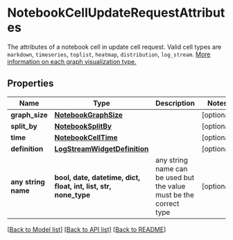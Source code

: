 # NotebookCellUpdateRequestAttributes

The attributes of a notebook cell in update cell request. Valid cell types are `markdown`, `timeseries`, `toplist`, `heatmap`, `distribution`, `log_stream`. [More information on each graph visualization type.](https://docs.datadoghq.com/dashboards/widgets/)

## Properties
Name | Type | Description | Notes
------------ | ------------- | ------------- | -------------
**graph_size** | [**NotebookGraphSize**](NotebookGraphSize.md) |  | [optional] 
**split_by** | [**NotebookSplitBy**](NotebookSplitBy.md) |  | [optional] 
**time** | [**NotebookCellTime**](NotebookCellTime.md) |  | [optional] 
**definition** | [**LogStreamWidgetDefinition**](LogStreamWidgetDefinition.md) |  | [optional] 
**any string name** | **bool, date, datetime, dict, float, int, list, str, none_type** | any string name can be used but the value must be the correct type | [optional]

[[Back to Model list]](README.md#documentation-for-models) [[Back to API list]](README.md#documentation-for-api-endpoints) [[Back to README]](README.md)


